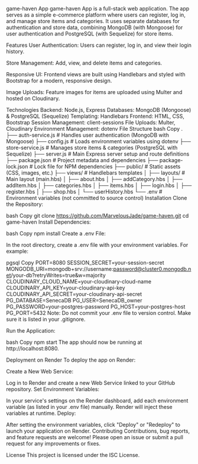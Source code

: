 game-haven App
game-haven App is a full-stack web application. The app serves as a simple e-commerce platform where users can register, log in, and manage store items and categories. It uses separate databases for authentication and store data, combining MongoDB (with Mongoose) for user authentication and PostgreSQL (with Sequelize) for store items.

Features
User Authentication:
Users can register, log in, and view their login history.

Store Management:
Add, view, and delete items and categories.

Responsive UI:
Frontend views are built using Handlebars and styled with Bootstrap for a modern, responsive design.

Image Uploads:
Feature images for items are uploaded using Multer and hosted on Cloudinary.

Technologies
Backend: Node.js, Express
Databases: MongoDB (Mongoose) & PostgreSQL (Sequelize)
Templating: Handlebars
Frontend: HTML, CSS, Bootstrap
Session Management: client-sessions
File Uploads: Multer, Cloudinary
Environment Management: dotenv
File Structure
bash
Copy
.
├── auth-service.js         # Handles user authentication (MongoDB with Mongoose)
├── config.js               # Loads environment variables using dotenv
├── store-service.js        # Manages store items & categories (PostgreSQL with Sequelize)
├── server.js               # Main Express server setup and route definitions
├── package.json            # Project metadata and dependencies
├── package-lock.json       # Lock file for NPM dependencies
├── public/                 # Static assets (CSS, images, etc.)
├── views/                  # Handlebars templates
│   ├── layouts/            # Main layout (main.hbs)
│   ├── about.hbs
│   ├── addCategory.hbs
│   ├── addItem.hbs
│   ├── categories.hbs
│   ├── items.hbs
│   ├── login.hbs
│   ├── register.hbs
│   ├── shop.hbs
│   └── userHistory.hbs
└── .env                    # Environment variables (not committed to source control)
Installation
Clone the Repository:

bash
Copy
git clone https://github.com/MarvelousJade/game-haven.git
cd game-haven
Install Dependencies:

bash
Copy
npm install
Create a .env File:

In the root directory, create a .env file with your environment variables. For example:

pgsql
Copy
PORT=8080
SESSION_SECRET=your-session-secret
MONGODB_URI=mongodb+srv://username:password@cluster0.mongodb.net/your-db?retryWrites=true&w=majority
CLOUDINARY_CLOUD_NAME=your-cloudinary-cloud-name
CLOUDINARY_API_KEY=your-cloudinary-api-key
CLOUDINARY_API_SECRET=your-cloudinary-api-secret
PG_DATABASE=SenecaDB
PG_USER=SenecaDB_owner
PG_PASSWORD=your-postgres-password
PG_HOST=your-postgres-host
PG_PORT=5432
Note: Do not commit your .env file to version control. Make sure it is listed in your .gitignore.

Run the Application:

bash
Copy
npm start
The app should now be running at http://localhost:8080.

Deployment on Render
To deploy the app on Render:

Create a New Web Service:

Log in to Render and create a new Web Service linked to your GitHub repository.
Set Environment Variables:

In your service's settings on the Render dashboard, add each environment variable (as listed in your .env file) manually. Render will inject these variables at runtime.
Deploy:

After setting the environment variables, click "Deploy" or "Redeploy" to launch your application on Render.
Contributing
Contributions, bug reports, and feature requests are welcome! Please open an issue or submit a pull request for any improvements or fixes.

License
This project is licensed under the ISC License.
